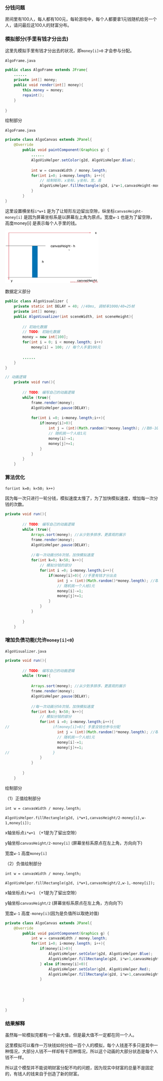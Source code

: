 ### 分钱问题

房间里有100人，每人都有100元，每轮游戏中，每个人都要拿1元钱随机给另一个人，请问最后这100人的财富分布。



### 模拟部分(手里有钱才分出去)

这里先模拟手里有钱才分出去的状况，即`money[i]>0` 才会参与分配。

`AlgoFrame.java`

```java
public class AlgoFrame extends JFrame{
	......
	private int[] money;
    public void render(int[] money){
        this.money = money;
        repaint();
    }

}
```



绘制部分

`AlgoFrame.java`

```java
private class AlgoCanvas extends JPanel{
	@Override
        public void paintComponent(Graphics g) {
        	......
        	AlgoVisHelper.setColor(g2d, AlgoVisHelper.Blue);

            int w = canvasWidth / money.length;
            for(int i=0; i<money.length; i++){
                // 绘制矩形，x坐标，y坐标，宽，高
                AlgoVisHelper.fillRectangle(g2d, i*w+1,canvasHeight-money[i],w-1,money[i]);
            }
        }
}
```

这里设置横坐标`i*w+1` 是为了让矩形左边留出空隙，纵坐标`canvasHeight-money[i]` 是因为屏幕坐标系是以屏幕左上角为原点。宽度`w-1` 也是为了留空隙，高度money[i] 是表示每个人手里的钱。

<img src="..\..\image\rectHeight.png" alt="rectHeight" style="zoom:30%;" />



数据定义部分

```java
public class AlgoVisualizer {
	private static int DELAY = 40; //40ms, 调帧率1000/40=25帧
    private int[] money;
    public AlgoVisualizer(int sceneWidth, int sceneHeight){

        // 初始化数据
        // TODO: 初始化数据
        money = new int[100];
        for(int i = 0; i < money.length; i++)
            money[i] = 100; // 每个人手里100元

        ......
    }
}
```





```java
// 动画逻辑
    private void run(){

        // TODO: 编写自己的动画逻辑
        while (true){
            frame.render(money);
            AlgoVisHelper.pause(DELAY);

            for(int i =0; i<money.length;i++){
                if(money[i]>0){
                    int j = (int)(Math.random()*money.length); //取0-100之间的随机数
                    // 随机挑一个人给1元
                    money[i]-=1;
                    money[j]+=1;
                }
            }
        }
    }
```



### 算法优化

`for(int k=0; k<50; k++)`

因为每一次只进行一轮分钱，模拟速度太慢了，为了加快模拟速度，增加每一次分钱的次数。



```java
private void run(){

        // TODO: 编写自己的动画逻辑
        while (true){
            Arrays.sort(money); //从少到多排序，更直观的展示
            frame.render(money);
            AlgoVisHelper.pause(DELAY);

            //每一次动画分50次钱，加快模拟速度
            for(int k=0; k<50; k++){
                // 模拟分钱的部分
                for(int i =0; i<money.length;i++){
                    if(money[i]>0){ //手里有钱才分出去
                        int j = (int)(Math.random()*money.length); //取0-100之间的随机数
                        // 随机挑一个人给1元
                        money[i]-=1;
                        money[j]+=1;
                    }
                }
            }

        }
    }
```



### 增加负债功能(允许`money[i]<0`)

`AlgoVisualizer.java`

```java
private void run(){

        // TODO: 编写自己的动画逻辑
        while (true){

            Arrays.sort(money); //从少到多排序，更直观的展示
            frame.render(money);
            AlgoVisHelper.pause(DELAY);

            //每一次动画分50次钱，加快模拟速度
            for(int k=0; k<50; k++){
                // 模拟分钱的部分
                for(int i =0; i<money.length;i++){
//                    if(money[i]>0){ 手里没钱也参与分配
                        int j = (int)(Math.random()*money.length); //取0-100之间的随机数
                        // 随机挑一个人给1元
                        money[i]-=1;
                        money[j]+=1;
//                    }
                }
            }

        }
    }
```



绘制部分

（1）正值绘制部分

`int w = canvasWidth / money.length;`

`AlgoVisHelper.fillRectangle(g2d, i*w+1,canvasHeight/2-money[i],w-1,money[i]);`

x轴坐标点`i*w+1` （+1是为了留出空隙）

y轴坐标`canvasHeight/2-money[i]` (屏幕坐标系原点在左上角，方向向下)

宽度`w-1`  高度`money[i]`



（2）负值绘制部分

`int w = canvasWidth / money.length;`

`AlgoVisHelper.fillRectangle(g2d, i*w+1,canvasHeight/2,w-1,-money[i]);`

x轴坐标点`i*w+1` （+1是为了留出空隙）

y轴坐标`canvasHeight/2` (屏幕坐标系原点在左上角，方向向下)

宽度`w-1`  高度`-money[i]`(因为是负值所以取绝对值)



```java
private class AlgoCanvas extends JPanel{
	@Override
        public void paintComponent(Graphics g) {
        	int w = canvasWidth / money.length;
            for(int i=0; i<money.length; i++){
                if(money[i]>0){
                    AlgoVisHelper.setColor(g2d, AlgoVisHelper.Blue);
                    AlgoVisHelper.fillRectangle(g2d, i*w+1,canvasHeight/2-money[i],w-1,money[i]);
                } else if(money[i]<0){
                    AlgoVisHelper.setColor(g2d, AlgoVisHelper.Red);
                    AlgoVisHelper.fillRectangle(g2d, i*w+1,canvasHeight/2,w-1,-money[i]);
                }

            
        
        }

}
```



### 结果解释

虽然每一轮模拟完都有一个最大值，但是最大值不一定都在同一个人。

这里模拟可以看作一万块钱如何分给一百个人的模拟，每个人钱差不多只是其中一种情况，大部分人钱不一样却有千百种情况，所以这个动画的大部分状态是每个人钱不一样。

所以这个模型并不能说明财富分配不均的问题，因为现实中财富的总量不是固定的，有钱人的钱来自于创造了新的财富。

